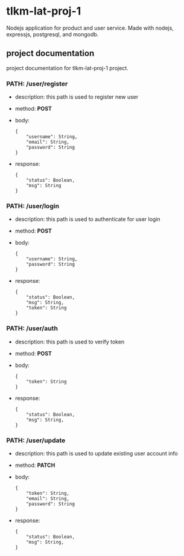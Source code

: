 # tlkm-lat-proj-1

Nodejs application for product and user service. Made with nodejs, expressjs, postgresql, and mongodb.

## project documentation

project documentation for tlkm-lat-proj-1 project.

### PATH: /user/register

- description:
this path is used to register new user

- method: **POST**

- body:
    ```
    {
        "username": String,
        "email": String,
        "password": String
    }
    ```

- response:
    ```
    {
        "status": Boolean,
        "msg": String
    }
    ```

### PATH: /user/login

- description:
this path is used to authenticate for user login

- method: **POST**

- body:
    ```
    {
        "username": String,
        "password": String
    }
    ```

- response:
    ```
    {
        "status": Boolean,
        "msg": String,
        "token": String
    }
    ```

### PATH: /user/auth

- description:
this path is used to verify token

- method: **POST**

- body:
    ```
    {
        "token": String
    }
    ```

- response:
    ```
    {
        "status": Boolean,
        "msg": String,
    }
    ```

### PATH: /user/update

- description:
this path is used to update existing user account info

- method: **PATCH**

- body:
    ```
    {
        "token": String,
        "email": String,
        "password": String
    }
    ```

- response:
    ```
    {
        "status": Boolean,
        "msg": String,
    }
    ```
